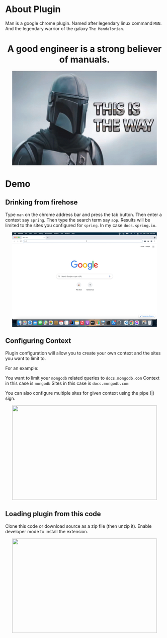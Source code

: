 # About Plugin

Man is a google chrome plugin. Named after legendary linux command `MAN`.
And the legendary warrior of the galaxy `The Mandalorian`.

<h1 align="center">A good engineer is a strong believer of manuals.</h1>

<p align="center">
    <img width="460" height="300" src="https://github.com/isurudevj/man/raw/main/github-docs/mando.gif">
</p>

# Demo

## Drinking from firehose

Type `man` on the chrome address bar and press the tab button. Then enter a context say `spring`.
Then type the search term say `aop`. Results will be limited to the sites you configured for `spring`.
In my case `docs.spring.io`.

<p align="center">
    <img width="460" height="300" src="https://github.com/isurudevj/man/raw/main/github-docs/demo.gif">
</p>

## Configuring Context

Plugin configuration will allow you to create your own context and the sites you want to limit to.

For an example:

You want to limit your `mongodb` related queries to `docs.mongodb.com`
Context in this case is `mongodb`
Sites in this case is `docs.mongodb.com`

You can also configure multiple sites for given context using the pipe (|) sign.

<p align="center">
    <img width="460" height="300" src="https://github.com/isurudevj/man/raw/main/github-docs/context_configure.gif">
</p>

## Loading plugin from this code

Clone this code or download source as a zip file (then unzip it).
Enable developer mode to install the extension.

<p align="center">
    <img width="460" height="300" src="https://github.com/isurudevj/man/raw/main/github-docs/context_configure.gif">
</p>
